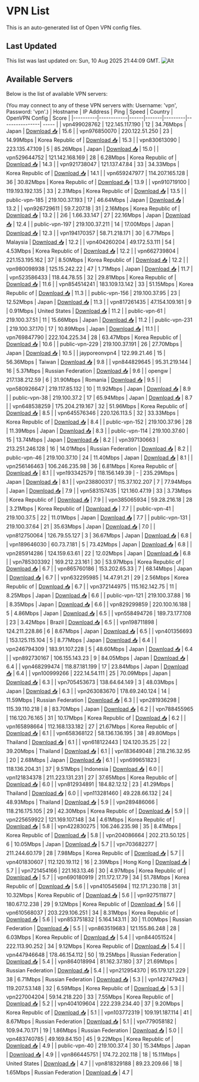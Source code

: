 # VPN List

This is an auto-generated list of Open VPN config files.

## Last Updated

This list was last updated on: Sun, 10 Aug 2025 21:44:09 GMT.
![Alt](https://repobeats.axiom.co/api/embed/186b98318ef1479477931607c1ad7d823f12451f.svg "Repobeats analytics image")

## Available Servers

Below is the list of available VPN servers:

(You may connect to any of these VPN servers with: Username: 'vpn', Password: 'vpn'.)
| Hostname | IP Address | Ping | Speed | Country | OpenVPN Config | Score |
|----------|------------|------|-------|---------|----------------| ----- |
| vpn499028762 | 122.145.117.190 | 12 | 34.76Mbps | Japan | [Download 📥](./configs/server_0_JP.ovpn) | 15.6 |
| vpn976850070 | 220.122.51.250 | 23 | 14.99Mbps | Korea Republic of | [Download 📥](./configs/server_1_KR.ovpn) | 15.3 |
| vpn830613090 | 223.135.47.109 | 5 | 85.26Mbps | Japan | [Download 📥](./configs/server_2_JP.ovpn) | 15.0 |
| vpn529644752 | 121.142.168.169 | 28 | 6.28Mbps | Korea Republic of | [Download 📥](./configs/server_3_KR.ovpn) | 14.3 |
| vpn921738047 | 121.137.47.84 | 33 | 34.33Mbps | Korea Republic of | [Download 📥](./configs/server_4_KR.ovpn) | 14.1 |
| vpn659247977 | 114.207.165.128 | 36 | 30.82Mbps | Korea Republic of | [Download 📥](./configs/server_5_KR.ovpn) | 13.9 |
| vpn910719100 | 119.193.192.135 | 33 | 2.31Mbps | Korea Republic of | [Download 📥](./configs/server_6_KR.ovpn) | 13.5 |
| public-vpn-185 | 219.100.37.193 | 17 | 46.64Mbps | Japan | [Download 📥](./configs/server_7_JP.ovpn) | 13.2 |
| vpn926729611 | 59.7.207.18 | 31 | 2.16Mbps | Korea Republic of | [Download 📥](./configs/server_8_KR.ovpn) | 13.2 |
| 2i6 | 1.66.33.147 | 27 | 22.16Mbps | Japan | [Download 📥](./configs/server_9_JP.ovpn) | 12.4 |
| public-vpn-197 | 219.100.37.211 | 14 | 17.00Mbps | Japan | [Download 📥](./configs/server_10_JP.ovpn) | 12.3 |
| vpn194170357 | 58.71.218.171 | 30 | 6.77Mbps | Malaysia | [Download 📥](./configs/server_11_MY.ovpn) | 12.2 |
| vpn404260204 | 49.172.53.111 | 54 | 4.53Mbps | Korea Republic of | [Download 📥](./configs/server_12_KR.ovpn) | 12.2 |
| vpn662739804 | 221.153.195.162 | 37 | 8.50Mbps | Korea Republic of | [Download 📥](./configs/server_13_KR.ovpn) | 12.2 |
| vpn980098938 | 125.15.242.22 | 47 | 1.71Mbps | Japan | [Download 📥](./configs/server_14_JP.ovpn) | 11.7 |
| vpn523586433 | 118.44.78.55 | 32 | 29.81Mbps | Korea Republic of | [Download 📥](./configs/server_15_KR.ovpn) | 11.6 |
| vpn854514241 | 183.109.13.142 | 33 | 51.15Mbps | Korea Republic of | [Download 📥](./configs/server_16_KR.ovpn) | 11.3 |
| public-vpn-156 | 219.100.37.95 | 23 | 12.52Mbps | Japan | [Download 📥](./configs/server_17_JP.ovpn) | 11.3 |
| vpn817261435 | 47.154.109.161 | 9 | 0.91Mbps | United States | [Download 📥](./configs/server_18_US.ovpn) | 11.2 |
| public-vpn-61 | 219.100.37.51 | 11 | 15.66Mbps | Japan | [Download 📥](./configs/server_19_JP.ovpn) | 11.2 |
| public-vpn-231 | 219.100.37.170 | 17 | 10.89Mbps | Japan | [Download 📥](./configs/server_20_JP.ovpn) | 11.1 |
| vpn769847790 | 222.104.225.34 | 28 | 63.47Mbps | Korea Republic of | [Download 📥](./configs/server_21_KR.ovpn) | 10.6 |
| public-vpn-229 | 219.100.37.191 | 26 | 27.70Mbps | Japan | [Download 📥](./configs/server_22_JP.ovpn) | 10.5 |
| jayporeonvpn4 | 122.99.21.46 | 15 | 56.36Mbps | Taiwan | [Download 📥](./configs/server_23_TW.ovpn) | 9.8 |
| vpn844829645 | 95.31.219.144 | 16 | 5.37Mbps | Russian Federation | [Download 📥](./configs/server_24_RU.ovpn) | 9.6 |
| opengw | 217.138.212.59 | 6 | 31.90Mbps | Romania | [Download 📥](./configs/server_25_RO.ovpn) | 9.5 |
| vpn580926647 | 219.117.85.132 | 10 | 11.92Mbps | Japan | [Download 📥](./configs/server_26_JP.ovpn) | 8.9 |
| public-vpn-38 | 219.100.37.2 | 17 | 65.94Mbps | Japan | [Download 📥](./configs/server_27_JP.ovpn) | 8.7 |
| vpn648538259 | 175.204.219.167 | 32 | 51.96Mbps | Korea Republic of | [Download 📥](./configs/server_28_KR.ovpn) | 8.5 |
| vpn645576346 | 220.126.113.5 | 32 | 33.33Mbps | Korea Republic of | [Download 📥](./configs/server_29_KR.ovpn) | 8.4 |
| public-vpn-152 | 219.100.37.96 | 28 | 11.39Mbps | Japan | [Download 📥](./configs/server_30_JP.ovpn) | 8.3 |
| public-vpn-114 | 219.100.37.60 | 15 | 13.74Mbps | Japan | [Download 📥](./configs/server_31_JP.ovpn) | 8.2 |
| vpn397130663 | 213.251.246.128 | 16 | 14.01Mbps | Russian Federation | [Download 📥](./configs/server_32_RU.ovpn) | 8.2 |
| public-vpn-46 | 219.100.37.10 | 24 | 11.40Mbps | Japan | [Download 📥](./configs/server_33_JP.ovpn) | 8.1 |
| vpn256146463 | 106.246.235.98 | 36 | 6.81Mbps | Korea Republic of | [Download 📥](./configs/server_34_KR.ovpn) | 8.1 |
| vpn193342579 | 118.156.149.39 | - | 235.29Mbps | Japan | [Download 📥](./configs/server_35_JP.ovpn) | 8.1 |
| vpn238800317 | 115.37.102.207 | 7 | 77.94Mbps | Japan | [Download 📥](./configs/server_36_JP.ovpn) | 7.9 |
| vpn583157435 | 121.160.47.19 | 33 | 3.73Mbps | Korea Republic of | [Download 📥](./configs/server_37_KR.ovpn) | 7.9 |
| vpn385065934 | 59.28.216.18 | 28 | 3.21Mbps | Korea Republic of | [Download 📥](./configs/server_38_KR.ovpn) | 7.7 |
| public-vpn-41 | 219.100.37.5 | 22 | 11.01Mbps | Japan | [Download 📥](./configs/server_39_JP.ovpn) | 7.7 |
| public-vpn-131 | 219.100.37.64 | 21 | 35.63Mbps | Japan | [Download 📥](./configs/server_40_JP.ovpn) | 7.0 |
| vpn812750064 | 126.79.55.127 | 3 | 36.67Mbps | Japan | [Download 📥](./configs/server_41_JP.ovpn) | 6.8 |
| vpn189646030 | 60.73.7.181 | 5 | 73.42Mbps | Japan | [Download 📥](./configs/server_42_JP.ovpn) | 6.8 |
| vpn285914286 | 124.159.63.61 | 22 | 12.02Mbps | Japan | [Download 📥](./configs/server_43_JP.ovpn) | 6.8 |
| vpn785303392 | 169.212.23.161 | 30 | 53.97Mbps | Korea Republic of | [Download 📥](./configs/server_44_KR.ovpn) | 6.7 |
| vpn865760186 | 153.202.65.33 | 7 | 68.14Mbps | Japan | [Download 📥](./configs/server_45_JP.ovpn) | 6.7 |
| vpn632295985 | 14.47.91.21 | 29 | 2.56Mbps | Korea Republic of | [Download 📥](./configs/server_46_KR.ovpn) | 6.7 |
| vpn372144975 | 115.162.142.75 | 11 | 8.25Mbps | Japan | [Download 📥](./configs/server_47_JP.ovpn) | 6.6 |
| public-vpn-121 | 219.100.37.88 | 16 | 8.35Mbps | Japan | [Download 📥](./configs/server_48_JP.ovpn) | 6.6 |
| vpn829299859 | 220.100.16.188 | 5 | 4.86Mbps | Japan | [Download 📥](./configs/server_49_JP.ovpn) | 6.5 |
| vpn558494726 | 189.73.177.108 | 23 | 3.42Mbps | Brazil | [Download 📥](./configs/server_50_BR.ovpn) | 6.5 |
| vpn198711898 | 124.211.228.86 | 6 | 8.67Mbps | Japan | [Download 📥](./configs/server_51_JP.ovpn) | 6.5 |
| vpn401356693 | 153.125.115.104 | 5 | 8.77Mbps | Japan | [Download 📥](./configs/server_52_JP.ovpn) | 6.4 |
| vpn246794309 | 183.91.107.228 | 5 | 48.60Mbps | Japan | [Download 📥](./configs/server_53_JP.ovpn) | 6.4 |
| vpn892730167 | 106.155.143.23 | 9 | 84.05Mbps | Japan | [Download 📥](./configs/server_54_JP.ovpn) | 6.4 |
| vpn468299474 | 118.87.181.199 | 17 | 23.84Mbps | Japan | [Download 📥](./configs/server_55_JP.ovpn) | 6.4 |
| vpn100999266 | 222.14.54.111 | 25 | 70.09Mbps | Japan | [Download 📥](./configs/server_56_JP.ovpn) | 6.3 |
| vpn705453673 | 138.64.64.149 | 3 | 48.03Mbps | Japan | [Download 📥](./configs/server_57_JP.ovpn) | 6.3 |
| vpn263083670 | 178.69.240.124 | 14 | 11.59Mbps | Russian Federation | [Download 📥](./configs/server_58_RU.ovpn) | 6.3 |
| vpn281936298 | 115.39.110.218 | 8 | 83.70Mbps | Japan | [Download 📥](./configs/server_59_JP.ovpn) | 6.2 |
| vpn788455965 | 116.120.76.165 | 31 | 10.17Mbps | Korea Republic of | [Download 📥](./configs/server_60_KR.ovpn) | 6.2 |
| vpn165898664 | 112.168.133.182 | 27 | 21.67Mbps | Korea Republic of | [Download 📥](./configs/server_61_KR.ovpn) | 6.1 |
| vpn658368122 | 58.136.136.195 | 38 | 49.80Mbps | Thailand | [Download 📥](./configs/server_62_TH.ovpn) | 6.1 |
| vpn618122443 | 124.120.35.25 | 22 | 39.20Mbps | Thailand | [Download 📥](./configs/server_63_TH.ovpn) | 6.1 |
| vpn183649048 | 218.216.32.95 | 20 | 2.68Mbps | Japan | [Download 📥](./configs/server_64_JP.ovpn) | 6.1 |
| vpn699651823 | 118.136.204.31 | 37 | 9.51Mbps | Indonesia | [Download 📥](./configs/server_65_ID.ovpn) | 6.0 |
| vpn121834378 | 211.223.131.231 | 27 | 37.65Mbps | Korea Republic of | [Download 📥](./configs/server_66_KR.ovpn) | 6.0 |
| vpn812934891 | 184.82.12.12 | 23 | 41.29Mbps | Thailand | [Download 📥](./configs/server_67_TH.ovpn) | 6.0 |
| vpn113281460 | 49.228.66.132 | 24 | 48.93Mbps | Thailand | [Download 📥](./configs/server_68_TH.ovpn) | 5.9 |
| vpn289486066 | 118.216.175.105 | 29 | 42.30Mbps | Korea Republic of | [Download 📥](./configs/server_69_KR.ovpn) | 5.9 |
| vpn225659922 | 121.169.107.148 | 34 | 4.61Mbps | Korea Republic of | [Download 📥](./configs/server_70_KR.ovpn) | 5.8 |
| vpn422830275 | 106.246.235.98 | 35 | 8.41Mbps | Korea Republic of | [Download 📥](./configs/server_71_KR.ovpn) | 5.8 |
| vpn204086664 | 202.213.50.125 | 6 | 10.05Mbps | Japan | [Download 📥](./configs/server_72_JP.ovpn) | 5.7 |
| vpn703682277 | 211.244.60.179 | 28 | 7.98Mbps | Korea Republic of | [Download 📥](./configs/server_73_KR.ovpn) | 5.7 |
| vpn401830607 | 112.120.19.112 | 16 | 2.39Mbps | Hong Kong | [Download 📥](./configs/server_74_HK.ovpn) | 5.7 |
| vpn721454166 | 221.163.13.46 | 30 | 4.97Mbps | Korea Republic of | [Download 📥](./configs/server_75_KR.ovpn) | 5.7 |
| vpn690180919 | 211.172.17.79 | 34 | 51.78Mbps | Korea Republic of | [Download 📥](./configs/server_76_KR.ovpn) | 5.6 |
| vpn410545694 | 112.171.230.118 | 31 | 10.32Mbps | Korea Republic of | [Download 📥](./configs/server_77_KR.ovpn) | 5.6 |
| vpn927511877 | 180.67.12.238 | 29 | 9.12Mbps | Korea Republic of | [Download 📥](./configs/server_78_KR.ovpn) | 5.6 |
| vpn610568037 | 203.229.106.251 | 34 | 8.31Mbps | Korea Republic of | [Download 📥](./configs/server_79_KR.ovpn) | 5.6 |
| vpn853751832 | 5.164.143.11 | 30 | 11.00Mbps | Russian Federation | [Download 📥](./configs/server_80_RU.ovpn) | 5.5 |
| vpn863519683 | 121.155.86.248 | 28 | 6.03Mbps | Korea Republic of | [Download 📥](./configs/server_81_KR.ovpn) | 5.4 |
| vpn844051524 | 222.113.90.252 | 34 | 9.12Mbps | Korea Republic of | [Download 📥](./configs/server_82_KR.ovpn) | 5.4 |
| vpn447946648 | 178.46.154.112 | 50 | 19.25Mbps | Russian Federation | [Download 📥](./configs/server_83_RU.ovpn) | 5.4 |
| vpn864018994 | 81.162.37.180 | 37 | 21.69Mbps | Russian Federation | [Download 📥](./configs/server_84_RU.ovpn) | 5.4 |
| vpn212954370 | 95.179.121.229 | 38 | 6.71Mbps | Russian Federation | [Download 📥](./configs/server_85_RU.ovpn) | 5.3 |
| vpn142747943 | 119.207.53.148 | 32 | 6.59Mbps | Korea Republic of | [Download 📥](./configs/server_86_KR.ovpn) | 5.3 |
| vpn227004204 | 59.14.218.220 | 33 | 7.55Mbps | Korea Republic of | [Download 📥](./configs/server_87_KR.ovpn) | 5.2 |
| vpn404109604 | 222.239.234.40 | 37 | 9.20Mbps | Korea Republic of | [Download 📥](./configs/server_88_KR.ovpn) | 5.1 |
| vpn103772319 | 109.191.187.114 | 41 | 8.67Mbps | Russian Federation | [Download 📥](./configs/server_89_RU.ovpn) | 5.1 |
| vpn779058182 | 109.94.70.171 | 19 | 1.86Mbps | Russian Federation | [Download 📥](./configs/server_90_RU.ovpn) | 5.0 |
| vpn483740785 | 49.169.84.150 | 45 | 9.22Mbps | Korea Republic of | [Download 📥](./configs/server_91_KR.ovpn) | 4.9 |
| public-vpn-40 | 219.100.37.4 | 30 | 15.34Mbps | Japan | [Download 📥](./configs/server_92_JP.ovpn) | 4.9 |
| vpn866445751 | 174.72.202.118 | 18 | 15.11Mbps | United States | [Download 📥](./configs/server_93_US.ovpn) | 4.7 |
| vpn818329188 | 89.23.209.66 | 18 | 1.65Mbps | Russian Federation | [Download 📥](./configs/server_94_RU.ovpn) | 4.7 |
